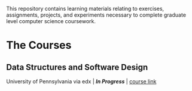 This repository contains learning materials relating to exercises, assignments, projects, and experiments necessary to complete graduate level computer science coursework.

# The Courses

## Data Structures and Software Design
University of Pennsylvania via edx | **_In Progress_** | [course link](https://courses.edx.org/courses/course-v1:PennX+SD2x+2T2017/course/)
